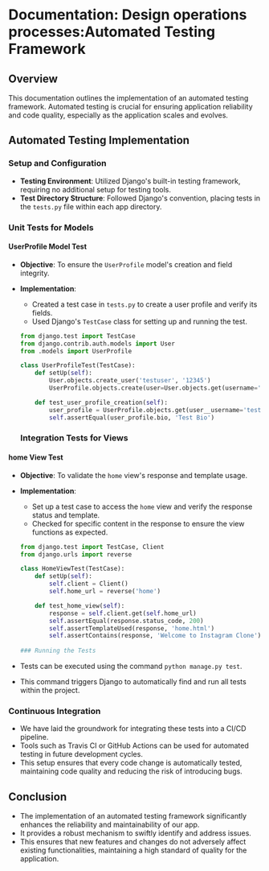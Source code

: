 # Documentation: Design operations processes:Automated Testing Framework

## Overview
This documentation outlines the implementation of an automated testing framework. Automated testing is crucial for ensuring application reliability and code quality, especially as the application scales and evolves.

## Automated Testing Implementation

### Setup and Configuration
- **Testing Environment**: Utilized Django's built-in testing framework, requiring no additional setup for testing tools.
- **Test Directory Structure**: Followed Django's convention, placing tests in the `tests.py` file within each app directory.

### Unit Tests for Models

#### UserProfile Model Test
- **Objective**: To ensure the `UserProfile` model's creation and field integrity.
- **Implementation**:
  - Created a test case in `tests.py` to create a user profile and verify its fields.
  - Used Django's `TestCase` class for setting up and running the test.

  ```python
  from django.test import TestCase
  from django.contrib.auth.models import User
  from .models import UserProfile

  class UserProfileTest(TestCase):
      def setUp(self):
          User.objects.create_user('testuser', '12345')
          UserProfile.objects.create(user=User.objects.get(username='testuser'), bio='Test Bio')

      def test_user_profile_creation(self):
          user_profile = UserProfile.objects.get(user__username='testuser')
          self.assertEqual(user_profile.bio, 'Test Bio')
  ```
  ### Integration Tests for Views

#### home View Test
- **Objective**: To validate the `home` view's response and template usage.
- **Implementation**:
  - Set up a test case to access the `home` view and verify the response status and template.
  - Checked for specific content in the response to ensure the view functions as expected.

  ```python
  from django.test import TestCase, Client
  from django.urls import reverse

  class HomeViewTest(TestCase):
      def setUp(self):
          self.client = Client()
          self.home_url = reverse('home')

      def test_home_view(self):
          response = self.client.get(self.home_url)
          self.assertEqual(response.status_code, 200)
          self.assertTemplateUsed(response, 'home.html')
          self.assertContains(response, 'Welcome to Instagram Clone')
 
  ### Running the Tests
- Tests can be executed using the command `python manage.py test`.
- This command triggers Django to automatically find and run all tests within the project.

### Continuous Integration
- We have laid the groundwork for integrating these tests into a CI/CD pipeline.
- Tools such as Travis CI or GitHub Actions can be used for automated testing in future development cycles.
- This setup ensures that every code change is automatically tested, maintaining code quality and reducing the risk of introducing bugs.

## Conclusion
- The implementation of an automated testing framework significantly enhances the reliability and maintainability of our app.
- It provides a robust mechanism to swiftly identify and address issues.
- This ensures that new features and changes do not adversely affect existing functionalities, maintaining a high standard of quality for the application.


